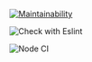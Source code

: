[![Maintainability](https://api.codeclimate.com/v1/badges/09dfa9a60396c5f1070f/maintainability)](https://codeclimate.com/github/ElenaSolovyeva/frontend-project-lvl2/maintainability)

![Check with Eslint](https://github.com/ElenaSolovyeva/frontend-project-lvl2/workflows/Check%20with%20Eslint/badge.svg)

![Node CI](https://github.com/ElenaSolovyeva/frontend-project-lvl2/workflows/Node%20CI/badge.svg)
